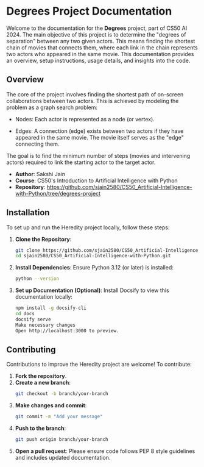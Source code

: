 # Degrees Project Documentation

Welcome to the documentation for the **Degrees** project, part of CS50 AI 2024. The main objective of this project is to determine the "degrees of separation" between any two given actors. This means finding the shortest chain of movies that connects them, where each link in the chain represents two actors who appeared in the same movie.
This documentation provides an overview, setup instructions, usage details, and insights into the code.



## Overview

The core of the project involves finding the shortest path of on-screen collaborations between two actors. This is achieved by modeling the problem as a graph search problem:

- Nodes: Each actor is represented as a node (or vertex).

- Edges: A connection (edge) exists between two actors if they have appeared in the same movie. The movie itself serves as the "edge" connecting them.

The goal is to find the minimum number of steps (movies and intervening actors) required to link the starting actor to the target actor.

- **Author**: Sakshi Jain
- **Course**: CS50's Introduction to Artificial Intelligence with Python
- **Repository**: https://github.com/sjain2580/CS50_Artificial-Intelligence-with-Python/tree/degrees-project
## Installation

To set up and run the Heredity project locally, follow these steps:

1. **Clone the Repository**:
   ```bash
   git clone https://github.com/sjain2580/CS50_Artificial-Intelligence-with-Python.git
   cd sjain2580/CS50_Artificial-Intelligence-with-Python.git

2. **Install Dependencies**:
   Ensure Python 3.12 (or later) is installed:
   ```bash
   python --version

3. **Set up Documentation (Optional)**: 
   Install Docsify to view this documentation locally:
   ```bash
   npm install -g docsify-cli
   cd docs
   docsify serve
   Make necessary changes
   Open http://localhost:3000 to preview.


## Contributing
Contributions to improve the Heredity project are welcome! To contribute:

1. **Fork the repository**.
2. **Create a new branch**:
   ```bash
   git checkout -b branch/your-branch

3. **Make changes and commit**:
   ```bash
   git commit -m "Add your message"

4. **Push to the branch**:
   ```bash
   git push origin branch/your-branch

5. **Open a pull request**:
   Please ensure code follows PEP 8 style guidelines and includes updated documentation.
